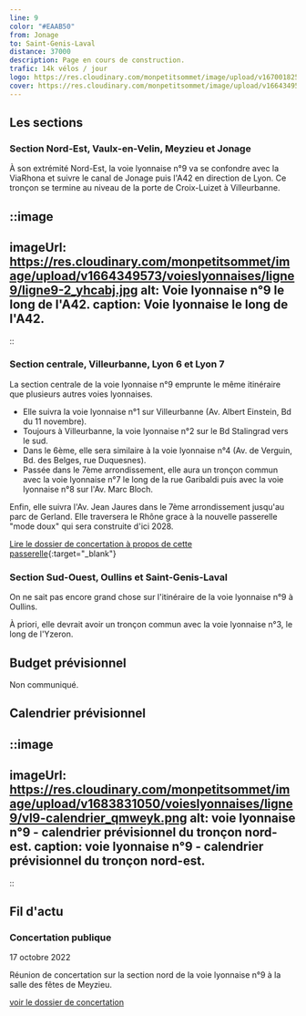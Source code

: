 ```yaml
---
line: 9
color: "#EAAB50"
from: Jonage
to: Saint-Genis-Laval
distance: 37000
description: Page en cours de construction.
trafic: 14k vélos / jour
logo: https://res.cloudinary.com/monpetitsommet/image/upload/v1670018252/voieslyonnaises/ligne9/cover-vl9_wsmubu.png
cover: https://res.cloudinary.com/monpetitsommet/image/upload/v1664349569/voieslyonnaises/ligne9/ligne9_yz31hs.jpg
---
```


## Les sections

### Section Nord-Est, Vaulx-en-Velin, Meyzieu et Jonage
À son extrémité Nord-Est, la voie lyonnaise n°9 va se confondre avec la ViaRhona et suivre le canal de Jonage puis l'A42 en direction de Lyon.
Ce tronçon se termine au niveau de la porte de Croix-Luizet à Villeurbanne.

::image
---
imageUrl: https://res.cloudinary.com/monpetitsommet/image/upload/v1664349573/voieslyonnaises/ligne9/ligne9-2_yhcabj.jpg
alt: Voie lyonnaise n°9 le long de l'A42.
caption: Voie lyonnaise le long de l'A42.
---
::

### Section centrale, Villeurbanne, Lyon 6 et Lyon 7
La section centrale de la voie lyonnaise n°9 emprunte le même itinéraire que plusieurs autres voies lyonnaises.

- Elle suivra la voie lyonnaise n°1 sur Villeurbanne (Av. Albert Einstein, Bd du 11 novembre).
- Toujours à Villeurbanne, la voie lyonnaise n°2 sur le Bd Stalingrad vers le sud.
- Dans le 6ème, elle sera similaire à la voie lyonnaise n°4 (Av. de Verguin, Bd. des Belges, rue Duquesnes).
- Passée dans le 7ème arrondissement, elle aura un tronçon commun avec la voie lyonnaise n°7 le long de la rue Garibaldi puis avec la voie lyonnaise n°8 sur l'Av. Marc Bloch.

Enfin, elle suivra l'Av. Jean Jaures dans le 7ème arrondissement jusqu'au parc de Gerland.
Elle traversera le Rhône grace à la nouvelle passerelle "mode doux" qui sera construite d'ici 2028.

[Lire le dossier de concertation à propos de cette passerelle](https://jeparticipe.grandlyon.com/media/default/0001/01/04919aa7c24cd845169b1c0ad56825d88e4b6c11.pdf){:target="_blank"}

### Section Sud-Ouest, Oullins et Saint-Genis-Laval
On ne sait pas encore grand chose sur l'itinéraire de la voie lyonnaise n°9 à Oullins.

À priori, elle devrait avoir un tronçon commun avec la voie lyonnaise n°3, le long de l'Yzeron. 

## Budget prévisionnel
Non communiqué.

## Calendrier prévisionnel

::image
---
imageUrl: https://res.cloudinary.com/monpetitsommet/image/upload/v1683831050/voieslyonnaises/ligne9/vl9-calendrier_qmweyk.png
alt: voie lyonnaise n°9 - calendrier prévisionnel du tronçon nord-est.
caption: voie lyonnaise n°9 - calendrier prévisionnel du tronçon nord-est.
---
::

## Fil d'actu

### Concertation publique
17 octobre 2022

Réunion de concertation sur la section nord de la voie lyonnaise n°9 à la salle des fêtes de Meyzieu.

[voir le dossier de concertation](https://www.grandlyon.com/fileadmin/user_upload/media/pdf/grands-projets/concertation-reglementaire/20220916_voieslyonnaises_ligne9_dossier.pdf)